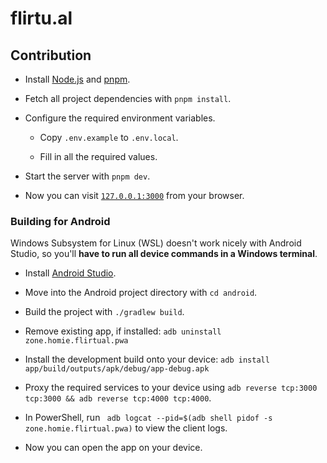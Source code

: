 # flirtu.al

## Contribution
* Install [Node.js](https://github.com/nvm-sh/nvm) and [pnpm](https://pnpm.io/installation).

* Fetch all project dependencies with  `pnpm install`.

* Configure the required environment variables.

  * Copy ``.env.example`` to ``.env.local``.

  * Fill in all the required values.

* Start the server with `pnpm dev`.

* Now you can visit [`127.0.0.1:3000`](http://127.0.0.1:3000) from your browser.

### Building for Android
Windows Subsystem for Linux (WSL) doesn't work nicely with Android Studio, so you'll **have to run all device commands in a Windows terminal**.

* Install [Android Studio](https://developer.android.com/studio).

* Move into the Android project directory with ``cd android``.

* Build the project with ``./gradlew build``.

* Remove existing app, if installed: ``adb uninstall zone.homie.flirtual.pwa``

* Install the development build onto your device: ``adb install app/build/outputs/apk/debug/app-debug.apk``

* Proxy the required services to your device using ``adb reverse tcp:3000 tcp:3000 && adb reverse tcp:4000 tcp:4000``.

* In PowerShell, run `` adb logcat --pid=$(adb shell pidof -s zone.homie.flirtual.pwa)`` to view the client logs.

* Now you can open the app on your device.
